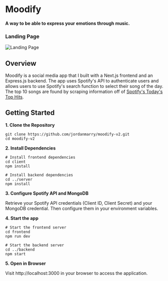 # Moodify

**A way to be able to express your emotions through music.**

### Landing Page
![Landing Page](https://github.com/jordanmarry/moodify-v2/assets/65467839/45c0cfb0-16a9-4bd3-8209-cbaa16ab3ad0)

## Overview
Moodify is a social media app that I built with a Next.js frontend and an Express.js backend. The app uses Spotify's API to authenticate users and allows users to use Spotify's search function to select their song of the day. The top 10 songs are found by scraping information off of [Spotify's Today's Top Hits](https://open.spotify.com/playlist/37i9dQZF1DXcBWIGoYBM5M). 

## Getting Started
**1. Clone the Repository**
```
git clone https://github.com/jordanmarry/moodify-v2.git
cd moodify-v2
```
**2. Install Dependencies**
```
# Install frontend dependencies
cd client
npm install

# Install backend dependencies
cd ../server
npm install
```

**3. Configure Spotify API and MongoDB**

Retrieve your Spotify API credentials (Client ID, Client Secret) and your MongoDB credential. Then configure them in your environment variables.

**4. Start the app**
```
# Start the frontend server
cd frontend
npm run dev

# Start the backend server
cd ../backend
npm start
```

**5. Open in Browser**

Visit http://localhost:3000 in your browser to access the application.






